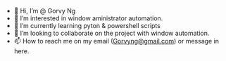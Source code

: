 - 👋 Hi, I’m @ Gorvy Ng
- 👀 I’m interested in window aministrator automation. 
- 🌱 I’m currently learning pyton & powershell scripts
- 💞️ I’m looking to collaborate on the project with window automation. 
- 📫 How to reach me on my email (Gorvyng@gmail.com) or message in here. 
<!---
GorvyNg/GorvyNg is a ✨ special ✨ repository because its `README.md` (this file) appears on your GitHub profile.
You can click the Preview link to take a look at your changes.
--->
